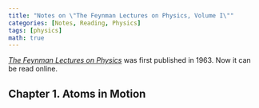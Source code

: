 ```yaml
---
title: "Notes on \"The Feynman Lectures on Physics, Volume I\""
categories: [Notes, Reading, Physics]
tags: [physics]
math: true
---
```


[*The Feynman Lectures on Physics*](https://www.feynmanlectures.caltech.edu/) was first published in 1963. Now it can be read online.

## Chapter 1. Atoms in Motion
